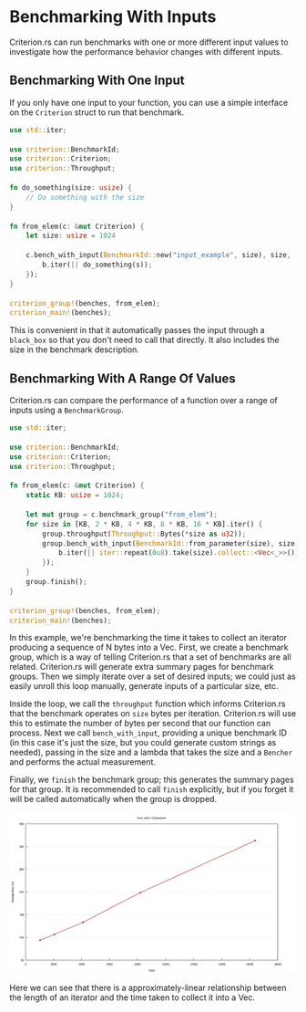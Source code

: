 # Benchmarking With Inputs

Criterion.rs can run benchmarks with one or more different input values to investigate how the
performance behavior changes with different inputs.

## Benchmarking With One Input

If you only have one input to your function, you can use a simple interface on the `Criterion` struct
to run that benchmark.

```rust
use std::iter;

use criterion::BenchmarkId;
use criterion::Criterion;
use criterion::Throughput;

fn do_something(size: usize) {
    // Do something with the size
}

fn from_elem(c: &mut Criterion) {
    let size: usize = 1024

    c.bench_with_input(BenchmarkId::new("input_example", size), size, |b, &s| {
        b.iter(|| do_something(s));
    });
}

criterion_group!(benches, from_elem);
criterion_main!(benches);
```

This is convenient in that it automatically passes the input through a `black_box` so that you don't
need to call that directly. It also includes the size in the benchmark description.

## Benchmarking With A Range Of Values

Criterion.rs can compare the performance of a function over a range of inputs using a 
`BenchmarkGroup`.

```rust
use std::iter;

use criterion::BenchmarkId;
use criterion::Criterion;
use criterion::Throughput;

fn from_elem(c: &mut Criterion) {
    static KB: usize = 1024;

    let mut group = c.benchmark_group("from_elem");
    for size in [KB, 2 * KB, 4 * KB, 8 * KB, 16 * KB].iter() {
        group.throughput(Throughput::Bytes(*size as u32));
        group.bench_with_input(BenchmarkId::from_parameter(size), size, |b, &size| {
            b.iter(|| iter::repeat(0u8).take(size).collect::<Vec<_>>());
        });
    }
    group.finish();
}

criterion_group!(benches, from_elem);
criterion_main!(benches);
```

In this example, we're benchmarking the time it takes to collect an iterator producing a sequence of
N bytes into a Vec. First, we create a benchmark group, which is a way of telling Criterion.rs that
a set of benchmarks are all related. Criterion.rs will generate extra summary pages for benchmark
groups. Then we simply iterate over a set of desired inputs; we could just as easily unroll this
loop manually, generate inputs of a particular size, etc.

Inside the loop, we call the `throughput` function which informs Criterion.rs that the benchmark
operates on `size` bytes per iteration. Criterion.rs will use this to estimate the number of bytes
per second that our function can process. Next we call `bench_with_input`, providing a unique
benchmark ID (in this case it's just the size, but you could generate custom strings as needed),
passing in the size and a lambda that takes the size and a `Bencher` and performs the actual
measurement.

Finally, we `finish` the benchmark group; this generates the summary pages for that group. It is
recommended to call `finish` explicitly, but if you forget it will be called automatically when the
group is dropped.

![Line Chart](./line.svg)

Here we can see that there is a approximately-linear relationship between the length of an iterator and the time taken to collect it into a Vec.
